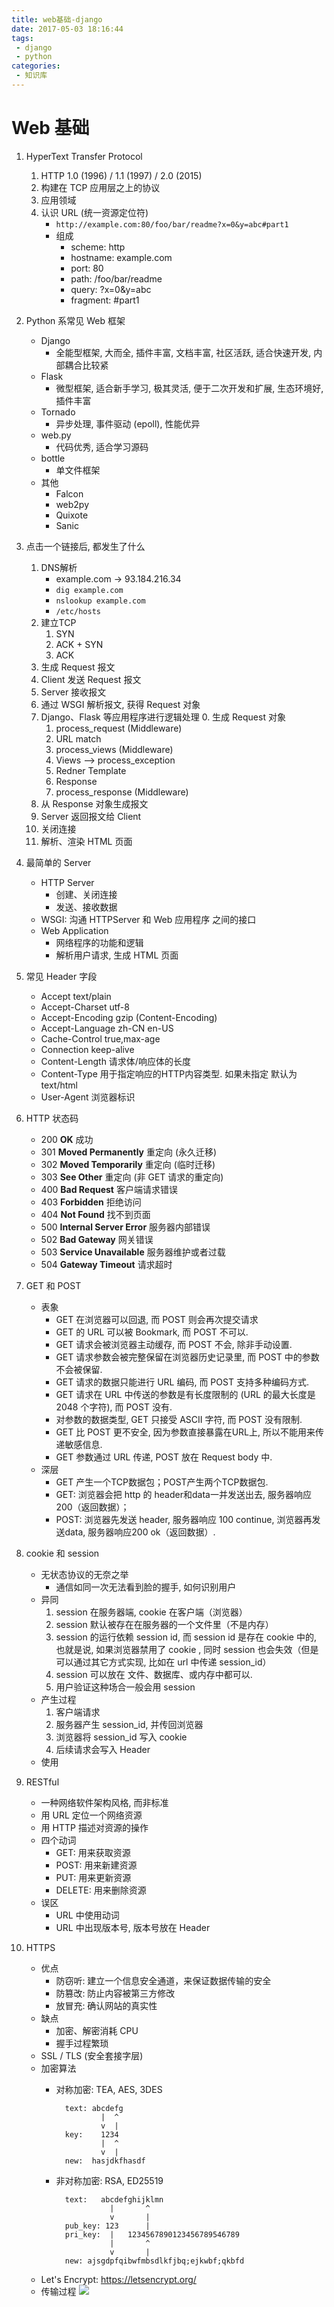 ```yaml
---
title: web基础-django
date: 2017-05-03 18:16:44
tags:
 - django
 - python
categories:
 - 知识库
---
```



Web 基础
========




1. HyperText Transfer Protocol
    1. HTTP 1.0 (1996) / 1.1 (1997) / 2.0 (2015)
    2. 构建在 TCP 应用层之上的协议
    3. 应用领域
    4. 认识 URL (统一资源定位符)
        * `http://example.com:80/foo/bar/readme?x=0&y=abc#part1`
        * 组成
            - scheme: http
            - hostname: example.com
            - port: 80
            - path: /foo/bar/readme
            - query: ?x=0&y=abc
            - fragment: #part1

2. Python 系常见 Web 框架
    - Django
        - 全能型框架, 大而全, 插件丰富, 文档丰富, 社区活跃, 适合快速开发, 内部耦合比较紧
    - Flask
        - 微型框架, 适合新手学习, 极其灵活, 便于二次开发和扩展, 生态环境好, 插件丰富
    - Tornado
        - 异步处理, 事件驱动 (epoll), 性能优异
    - web.py
        - 代码优秀, 适合学习源码
    - bottle
        - 单文件框架
    - 其他
        - Falcon
        - web2py
        - Quixote
        - Sanic

3. 点击一个链接后, 都发生了什么
    1. DNS解析
        - example.com -> 93.184.216.34
        - `dig example.com`
        - `nslookup example.com`
        - `/etc/hosts`
    2. 建立TCP
        1. SYN
        2. ACK + SYN
        3. ACK
    3. 生成 Request 报文
    4. Client 发送 Request 报文
    5. Server 接收报文
    6. 通过 WSGI 解析报文, 获得 Request 对象
    7. Django、Flask 等应用程序进行逻辑处理
        0. 生成 Request 对象
        1. process_request (Middleware)
        2. URL match
        3. process_views (Middleware)
        4. Views  -->  process_exception
        5. Redner Template
        6. Response
        7. process_response (Middleware)
    9. 从 Response 对象生成报文
    10. Server 返回报文给 Client
    11. 关闭连接
    12. 解析、渲染 HTML 页面

4. 最简单的 Server
    - HTTP Server
        - 创建、关闭连接
        - 发送、接收数据
    - WSGI: 沟通 HTTPServer 和 Web 应用程序 之间的接口
    - Web Application
        - 网络程序的功能和逻辑
        - 解析用户请求, 生成 HTML 页面

5. 常见 Header 字段
    - Accept            text/plain
    - Accept-Charset    utf-8
    - Accept-Encoding   gzip (Content-Encoding)
    - Accept-Language   zh-CN en-US
    - Cache-Control     true,max-age
    - Connection        keep-alive
    - Content-Length    请求体/响应体的长度
    - Content-Type      用于指定响应的HTTP内容类型. 如果未指定 默认为 text/html
    - User-Agent        浏览器标识

6. HTTP 状态码
    - 200 **OK**                      成功
    - 301 **Moved Permanently**       重定向 (永久迁移)
    - 302 **Moved Temporarily**       重定向 (临时迁移)
    - 303 **See Other**               重定向 (非 GET 请求的重定向)
    - 400 **Bad Request**             客户端请求错误
    - 403 **Forbidden**               拒绝访问
    - 404 **Not Found**               找不到页面
    - 500 **Internal Server Error**   服务器内部错误
    - 502 **Bad Gateway**             网关错误
    - 503 **Service Unavailable**     服务器维护或者过载
    - 504 **Gateway Timeout**         请求超时

7. GET 和 POST
    - 表象
        - GET 在浏览器可以回退, 而 POST 则会再次提交请求
        - GET 的 URL 可以被 Bookmark, 而 POST 不可以.
        - GET 请求会被浏览器主动缓存, 而 POST 不会, 除非手动设置.
        - GET 请求参数会被完整保留在浏览器历史记录里, 而 POST 中的参数不会被保留.
        - GET 请求的数据只能进行 URL 编码, 而 POST 支持多种编码方式.
        - GET 请求在 URL 中传送的参数是有长度限制的 (URL 的最大长度是 2048 个字符), 而 POST 没有.
        - 对参数的数据类型, GET 只接受 ASCII 字符, 而 POST 没有限制.
        - GET 比 POST 更不安全, 因为参数直接暴露在URL上, 所以不能用来传递敏感信息.
        - GET 参数通过 URL 传递, POST 放在 Request body 中.
    - 深层
        - GET 产生一个TCP数据包；POST产生两个TCP数据包.
        - GET: 浏览器会把 http 的 header和data一并发送出去, 服务器响应200（返回数据）；
        - POST: 浏览器先发送 header, 服务器响应 100 continue, 浏览器再发送data, 服务器响应200 ok（返回数据）.

8. cookie 和 session
    - 无状态协议的无奈之举
        - 通信如同一次无法看到脸的握手, 如何识别用户
    - 异同
        1. session 在服务器端, cookie 在客户端（浏览器）
        2. session 默认被存在在服务器的一个文件里（不是内存）
        3. session 的运行依赖 session id, 而 session id 是存在 cookie 中的, 也就是说, 如果浏览器禁用了 cookie , 同时 session 也会失效（但是可以通过其它方式实现, 比如在 url 中传递 session_id）
        4. session 可以放在 文件、数据库、或内存中都可以.
        5. 用户验证这种场合一般会用 session
    - 产生过程
        1. 客户端请求
        2. 服务器产生 session_id, 并传回浏览器
        3. 浏览器将 session_id 写入 cookie
        4. 后续请求会写入 Header
    - 使用

9. RESTful
    - 一种网络软件架构风格, 而非标准
    - 用 URL 定位一个网络资源
    - 用 HTTP 描述对资源的操作
    - 四个动词
        - GET: 用来获取资源
        - POST: 用来新建资源
        - PUT: 用来更新资源
        - DELETE: 用来删除资源
    - 误区
        - URL 中使用动词
        - URL 中出现版本号, 版本号放在 Header

10. HTTPS
    - 优点
        - 防窃听: 建立一个信息安全通道，来保证数据传输的安全
        - 防篡改: 防止内容被第三方修改
        - 放冒充: 确认网站的真实性
    - 缺点
        - 加密、解密消耗 CPU
        - 握手过程繁琐
    - SSL / TLS (安全套接字层)
    - 加密算法
        - 对称加密: TEA, AES, 3DES

                text: abcdefg
                        |  ^
                        v  |
                key:    1234
                        |  ^
                        v  |
                new:  hasjdkfhasdf

        - 非对称加密: RSA, ED25519

                text:   abcdefghijklmn
                          |       ^
                          v       |
                pub_key: 123      |
                pri_key:  |   1234567890123456789546789
                          |       ^
                          v       |
                new: ajsgdpfqibwfmbsdlkfjbq;ejkwbf;qkbfd

    - Let's Encrypt: <https://letsencrypt.org/>
    - 传输过程 ![](https://cdn.jsdelivr.net/gh/lpdswing/oss@main/202305181012607.png)
